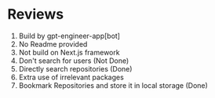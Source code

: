 # Reviews

1. Build by gpt-engineer-app[bot]
2. No Readme provided
3. Not build on Next.js framework
4. Don't search for users (Not Done)
5. Directly search repositories (Done)
6. Extra use of irrelevant packages
7. Bookmark Repositories and store it in local storage (Done)
